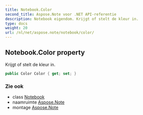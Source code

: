 ```yaml
---
title: Notebook.Color
second_title: Aspose.Note voor .NET API-referentie
description: Notebook eigendom. Krijgt of stelt de kleur in.
type: docs
weight: 20
url: /nl/net/aspose.note/notebook/color/
---
```

## Notebook.Color property

Krijgt of stelt de kleur in.

```csharp
public Color Color { get; set; }
```

### Zie ook

* class [Notebook](../)
* naamruimte [Aspose.Note](../../notebook/)
* montage [Aspose.Note](../../../)



